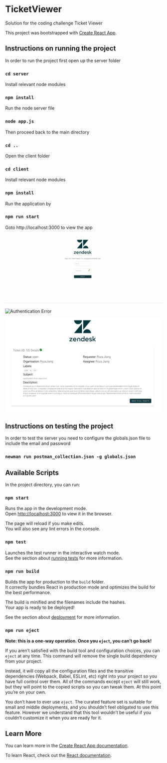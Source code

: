 # TicketViewer
Solution for the coding challenge Ticket Viewer

This project was bootstrapped with [Create React App](https://github.com/facebook/create-react-app).

## Instructions on running the project
In order to run the project first open up the server folder

### `cd server`

Install relevant node modules

### `npm install`

Run the node server file

### `node app.js`

Then proceed back to the main directory

### `cd ..`

Open the client folder

### `cd client`

Install relevant node modules

### `npm install`

Run the application by

### `npm run start`

Goto http://localhost:3000 to view the app

![Authentication Error](demo/authenticationError.gif)

![Authentication Error](demo/viewWholeTable.gif)

![Authentication Error](demo/singleTicket.PNG)

## Instructions on testing the project

In order to test the server you need to configure the globals.json file to include the email and password

### `newman run postman_collection.json -g globals.json`


### 
## Available Scripts

In the project directory, you can run:

### `npm start`

Runs the app in the development mode.<br>
Open [http://localhost:3000](http://localhost:3000) to view it in the browser.

The page will reload if you make edits.<br>
You will also see any lint errors in the console.

### `npm test`

Launches the test runner in the interactive watch mode.<br>
See the section about [running tests](https://facebook.github.io/create-react-app/docs/running-tests) for more information.

### `npm run build`

Builds the app for production to the `build` folder.<br>
It correctly bundles React in production mode and optimizes the build for the best performance.

The build is minified and the filenames include the hashes.<br>
Your app is ready to be deployed!

See the section about [deployment](https://facebook.github.io/create-react-app/docs/deployment) for more information.

### `npm run eject`

**Note: this is a one-way operation. Once you `eject`, you can’t go back!**

If you aren’t satisfied with the build tool and configuration choices, you can `eject` at any time. This command will remove the single build dependency from your project.

Instead, it will copy all the configuration files and the transitive dependencies (Webpack, Babel, ESLint, etc) right into your project so you have full control over them. All of the commands except `eject` will still work, but they will point to the copied scripts so you can tweak them. At this point you’re on your own.

You don’t have to ever use `eject`. The curated feature set is suitable for small and middle deployments, and you shouldn’t feel obligated to use this feature. However we understand that this tool wouldn’t be useful if you couldn’t customize it when you are ready for it.

## Learn More

You can learn more in the [Create React App documentation](https://facebook.github.io/create-react-app/docs/getting-started).

To learn React, check out the [React documentation](https://reactjs.org/).
